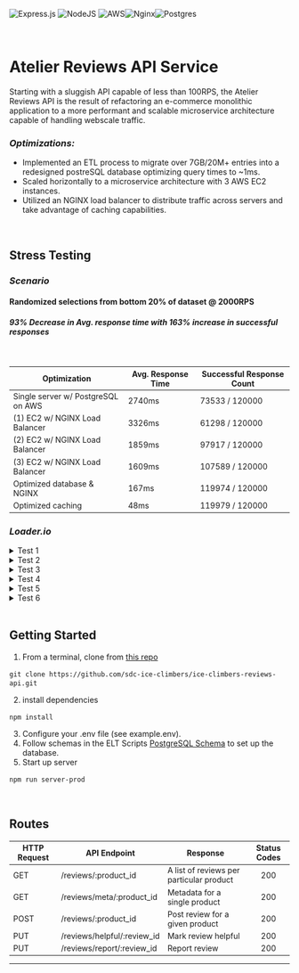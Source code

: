 ![Express.js](https://img.shields.io/badge/express.js-%23404d59.svg?style=for-the-badge&logo=express&logoColor=%2361DAFB) ![NodeJS](https://img.shields.io/badge/node.js-6DA55F?style=for-the-badge&logo=node.js&logoColor=white) ![AWS](https://img.shields.io/badge/AWS-%23FF9900.svg?style=for-the-badge&logo=amazon-aws&logoColor=white)![Nginx](https://img.shields.io/badge/nginx-%23009639.svg?style=for-the-badge&logo=nginx&logoColor=white)![Postgres](https://img.shields.io/badge/postgres-%23316192.svg?style=for-the-badge&logo=postgresql&logoColor=white)

<br>

# Atelier Reviews API Service

Starting with a sluggish API capable of less than 100RPS, the Atelier Reviews API is the result of refactoring an e-commerce monolithic application to a more performant and scalable microservice architecture capable of handling webscale traffic.


### *Optimizations:*
- Implemented an ETL process to migrate over 7GB/20M+ entries into a redesigned postreSQL database optimizing query times to ~1ms.
- Scaled horizontally to a microservice architecture with 3 AWS EC2 instances.
- Utilized an NGINX load balancer to distribute traffic across servers and take advantage of caching capabilities.

<br>

## Stress Testing
### *Scenario*
#### Randomized selections from bottom 20% of dataset @ 2000RPS
##### *93% Decrease in Avg. response time with 163% increase in successful responses*
<br>


| Optimization                      | Avg. Response Time | Successful Response Count |
|-----------------------------------|--------------------|---------------------------|
| Single server w/ PostgreSQL on AWS| 2740ms             |  73533 / 120000           |
| (1) EC2 w/ NGINX Load Balancer    | 3326ms             |  61298 / 120000           |
| (2) EC2 w/ NGINX Load Balancer    | 1859ms             |  97917 / 120000           |
| (3) EC2 w/ NGINX Load Balancer    | 1609ms             | 107589 / 120000           |
| Optimized database & NGINX        | 167ms              | 119974 / 120000           |
| Optimized caching                 | 48ms               | 119979 / 120000           |


### *Loader.io*

<details>
<summary>Test 1</summary>
<br>

![](assets/1.png)

</details>

<details>
<summary>Test 2</summary>
<br>

![](assets/2.png)

</details>

<details>
<summary>Test 3</summary>
<br>

![](assets/3.png)

</details>

<details>
<summary>Test 4</summary>
<br>

![](assets/4.png)

</details>

<details>
<summary>Test 5</summary>
<br>

![](assets/5.png)

</details>

<details>
<summary>Test 6</summary>
<br>

![](assets/6.png)

</details>

<br>

## Getting Started
1. From a terminal, clone from [this repo](https://github.com/sdc-ice-climbers/ice-climbers-reviews-api)
```
git clone https://github.com/sdc-ice-climbers/ice-climbers-reviews-api.git
```
2. install dependencies
```
npm install
```
3. Configure your .env file (see example.env).
4. Follow schemas in the ELT Scripts [PostgreSQL Schema](https://github.com/sdc-ice-climbers/ice-climbers-reviews-api/blob/main/db/schema_ETL/ETL.sql) to set up the database.
5. Start up server
```
npm run server-prod
```
<br>

## Routes

| HTTP Request | API Endpoint                | Response                                                                   | Status Codes|
|--------------|-----------------------------|----------------------------------------------------------------------------|:--------:|
| GET          | /reviews/:product_id        | A list of reviews per particular product                                   | 200    |
| GET          | /reviews/meta/:product_id   | Metadata for a single product                                              | 200    |
| POST         | /reviews/:product_id        | Post review for a given product                                            | 200    |
| PUT          | /reviews/helpful/:review_id | Mark review helpful                                                        | 200    |
| PUT          | /reviews/report/:review_id  | Report review                                                              | 200    |

---
